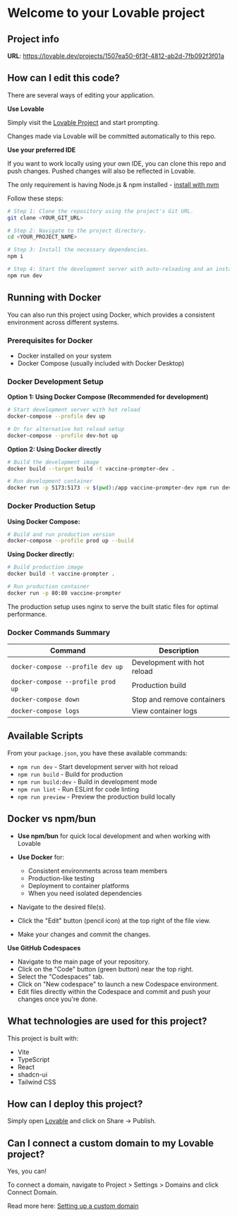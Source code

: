 # Welcome to your Lovable project

## Project info

**URL**: https://lovable.dev/projects/1507ea50-6f3f-4812-ab2d-7fb092f3f01a

## How can I edit this code?

There are several ways of editing your application.

**Use Lovable**

Simply visit the [Lovable Project](https://lovable.dev/projects/1507ea50-6f3f-4812-ab2d-7fb092f3f01a) and start prompting.

Changes made via Lovable will be committed automatically to this repo.

**Use your preferred IDE**

If you want to work locally using your own IDE, you can clone this repo and push changes. Pushed changes will also be reflected in Lovable.

The only requirement is having Node.js & npm installed - [install with nvm](https://github.com/nvm-sh/nvm#installing-and-updating)

Follow these steps:

```sh
# Step 1: Clone the repository using the project's Git URL.
git clone <YOUR_GIT_URL>

# Step 2: Navigate to the project directory.
cd <YOUR_PROJECT_NAME>

# Step 3: Install the necessary dependencies.
npm i

# Step 4: Start the development server with auto-reloading and an instant preview.
npm run dev
```

## Running with Docker

You can also run this project using Docker, which provides a consistent environment across different systems.

### Prerequisites for Docker
- Docker installed on your system
- Docker Compose (usually included with Docker Desktop)

### Docker Development Setup

**Option 1: Using Docker Compose (Recommended for development)**
```sh
# Start development server with hot reload
docker-compose --profile dev up

# Or for alternative hot reload setup
docker-compose --profile dev-hot up
```

**Option 2: Using Docker directly**
```sh
# Build the development image
docker build --target build -t vaccine-prompter-dev .

# Run development container
docker run -p 5173:5173 -v $(pwd):/app vaccine-prompter-dev npm run dev
```

### Docker Production Setup

**Using Docker Compose:**
```sh
# Build and run production version
docker-compose --profile prod up --build
```

**Using Docker directly:**
```sh
# Build production image
docker build -t vaccine-prompter .

# Run production container
docker run -p 80:80 vaccine-prompter
```

The production setup uses nginx to serve the built static files for optimal performance.

### Docker Commands Summary

| Command | Description |
|---------|-------------|
| `docker-compose --profile dev up` | Development with hot reload |
| `docker-compose --profile prod up` | Production build |
| `docker-compose down` | Stop and remove containers |
| `docker-compose logs` | View container logs |

## Available Scripts

From your `package.json`, you have these available commands:

- `npm run dev` - Start development server with hot reload
- `npm run build` - Build for production
- `npm run build:dev` - Build in development mode
- `npm run lint` - Run ESLint for code linting
- `npm run preview` - Preview the production build locally

## Docker vs npm/bun

- **Use npm/bun** for quick local development and when working with Lovable
- **Use Docker** for:
  - Consistent environments across team members
  - Production-like testing
  - Deployment to container platforms
  - When you need isolated dependencies

- Navigate to the desired file(s).
- Click the "Edit" button (pencil icon) at the top right of the file view.
- Make your changes and commit the changes.

**Use GitHub Codespaces**

- Navigate to the main page of your repository.
- Click on the "Code" button (green button) near the top right.
- Select the "Codespaces" tab.
- Click on "New codespace" to launch a new Codespace environment.
- Edit files directly within the Codespace and commit and push your changes once you're done.

## What technologies are used for this project?

This project is built with:

- Vite
- TypeScript
- React
- shadcn-ui
- Tailwind CSS

## How can I deploy this project?

Simply open [Lovable](https://lovable.dev/projects/1507ea50-6f3f-4812-ab2d-7fb092f3f01a) and click on Share -> Publish.

## Can I connect a custom domain to my Lovable project?

Yes, you can!

To connect a domain, navigate to Project > Settings > Domains and click Connect Domain.

Read more here: [Setting up a custom domain](https://docs.lovable.dev/features/custom-domain#custom-domain)
